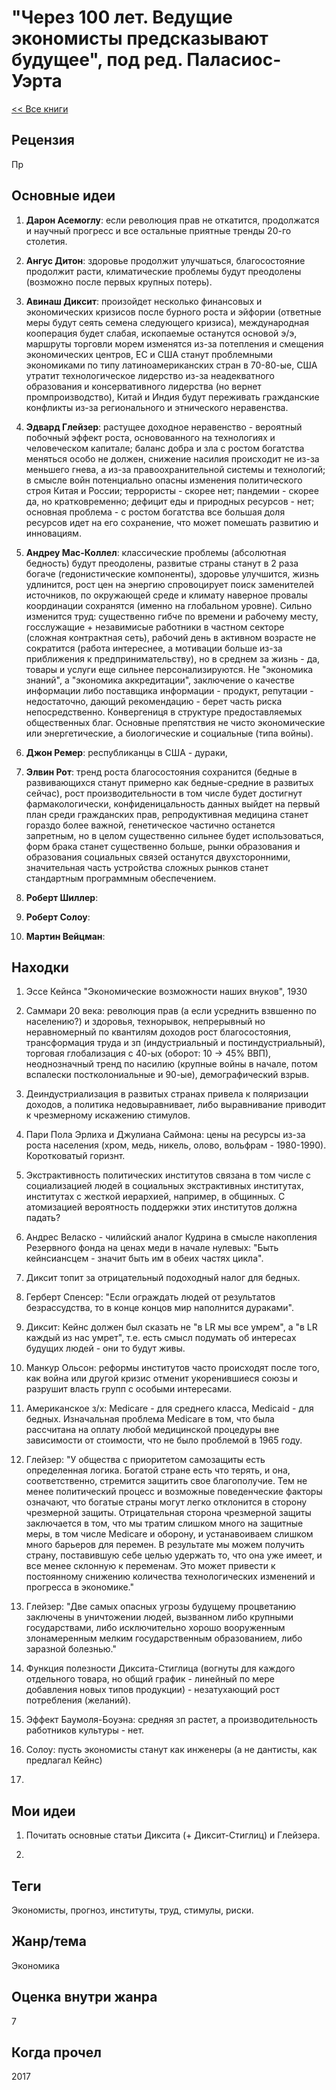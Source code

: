# "Через 100 лет. Ведущие экономисты предсказывают будущее", под ред. Паласиос-Уэрта

[<< Все книги](../README.md)

## Рецензия

Пр


## Основные идеи

1. **Дарон Асемоглу**: если революция прав не откатится, продолжатся и научный прогресс и все остальные приятные тренды 20-го столетия.

2. **Ангус Дитон**: здоровье продолжит улучшаться, благосостояние продолжит расти, климатические проблемы будут преодолены (возможно после первых крупных потерь).

3. **Авинаш Диксит**: произойдет несколько финансовых и экономических кризисов после бурного роста и эйфории (ответные меры будут сеять семена следующего кризиса), международная кооперация будет слабая, ископаемые останутся основой э/э, маршруты торговли морем изменятся из-за потепления и смещения экономических центров, ЕС и США станут проблемными экономиками по типу латиноамериканских стран в 70-80-ые, США утратит технологическое лидерство из-за неадекватного образования и консервативного лидерства (но вернет промпроизводство), Китай и Индия будут переживать гражданские конфликты из-за регионального и этнического неравенства.
 
4. **Эдвард Глейзер**: растущее доходное неравенство - вероятный побочный эффект роста, основованного на технологиях и человеческом капитале; баланс добра и зла с ростом богатства меняться особо не должен, снижение насилия происходит не из-за меньшего гнева, а из-за правоохранительной системы и технологий; в смысле войн потенциально опасны изменения политического строя Китая и России; террористы - скорее нет; пандемии - скорее да, но кратковременно; дефицит еды и природных ресурсов - нет; основная проблема - с ростом богатства все большая доля ресурсов идет на его сохранение, что может помешать развитию и инновациям.

5. **Андреу Мас-Коллел**: классические проблемы (абсолютная бедность) будут преодолены, развитые страны станут в 2 раза богаче (гедонистические компоненты), здоровье улучшится, жизнь удлинится, рост цен на энергию спровоцирует поиск заменителей источников, по окружающей среде и климату наверное провалы координации сохранятся (именно на глобальном уровне). Сильно изменится труд: существенно гибче по времени и рабочему месту, госслужащие + незавимисые работники в частном секторе (сложная контрактная сеть), рабочий день в активном возрасте не сократится (работа интереснее, а мотивации больше из-за приближения к предпринимательству), но в среднем за жизнь - да, товары и услуги еще сильнее персонализируются. Не "экономика знаний", а "экономика аккредитации", заключение о качестве информации либо поставщика информации - продукт, репутации - недостаточно, дающий рекомендацию - берет часть риска непосредственно. Конвергениця в структуре предоставляемых общественных благ. Основные препятствия не чисто экономические или энергетические, а биологические и социальные (типа войны).

6. **Джон Ремер**: республиканцы в США - дураки, 

7. **Элвин Рот**: тренд роста благосостояния сохранится (бедные в развивающихся станут примерно как бедные-средние в развитых сейчас), рост производительности в том числе будет достигнут фармакологически, конфиденицальность данных выйдет на первый план среди гражданских прав, репродуктивная медицина станет гораздо более важной, генетическое частично останется запретным, но в целом существенно сильнее будет использоваться, форм брака станет существенно больше, рынки образования и образования социальных связей останутся двухсторонними, значительная часть устройства сложных рынков станет стандартным программным обеспечением.

8. **Роберт Шиллер**: 

9. **Роберт Солоу**: 

10. **Мартин Вейцман**: 


## Находки

1. Эссе Кейнса "Экономические возможности наших внуков", 1930

2. Саммари 20 века: революция прав (а если усреднить взвшенно по населению?) и здоровья, технорывок, непрерывный но неравномерный по квантилям доходов рост благосостояния, трансформация труда и зп (индустриальный и постиндустриальный), торговая глобализация с 40-ых (оборот: 10 -> 45% ВВП), неоднозначный тренд по насилию (крупные войны в начале, потом вспалески постколониальные и 90-ые), демографический взрыв.

3. Деиндустриализация в развитых странах привела к поляризации доходов, а политика недовыравнивает, либо выравнивание приводит к чрезмерному искажению стимулов.

4. Пари Пола Эрлиха и Джулиана Саймона: цены на ресурсы из-за роста населения (хром, медь, никель, олово, вольфрам - 1980-1990). Коротковатый горизнт.

5. Экстрактивность политических институтов связана в том числе с социализацией людей в социальных экстрактивных институтах, институтах с жесткой иерархией, например, в общинных. С атомизацией вероятность поддержки этих институтов должна падать?

6. Андрес Веласко - чилийский аналог Кудрина в смысле накопления Резервного фонда на ценах меди в начале нулевых: "Быть кейнсиансцем - значит быть им в обеих частях цикла".

7. Диксит топит за отрицательный подоходный налог для бедных. 

8. Герберт Спенсер: "Если ограждать людей от результатов безрассудства, то в конце концов мир наполнится дураками".

9. Диксит: Кейнс должен был сказать не "в LR мы все умрем", а "в LR каждый из нас умрет", т.е. есть смысл подумать об интересах будущих людей - они то будут живы.

10. Манкур Ольсон: реформы институтов часто происходят после того, как война или другой кризис отменит укоренившиеся союзы и разрушит власть групп с особыми интересами.

11. Американское з/х: Medicare - для среднего класса, Medicaid - для бедных. Изначальная проблема Medicare в том, что была рассчитана на оплату любой медицинской процедуры вне зависимости от стоимости, что не было проблемой в 1965 году.

12. Глейзер: "У общества с приоритетом самозащиты есть определенная логика. Богатой стране есть что терять, и она, соответственно, стремится защитить свое благополучие. Тем не менее политический процесс и возможные поведенческие факторы означают, что богатые страны могут легко отклонится в сторону чрезмерной защиты. Отрицательная сторона чрезмерной защиты заключается в том, что мы тратим слишком много на защитные меры, в том числе Medicare и оборону, и устанавоиваем слишком много барьеров для перемен. В результате мы можем получить страну, поставившую себе целью удержать то, что она уже имеет, и все менее склонную к переменам. Это может привести к постоянному снижению количества технологических изменений и прогресса в экономике."

13. Глейзер: "Две самых опасных угрозы будущему процветанию заключены в уничтожении людей, вызванном либо крупными государствами, либо исключительно хорошо вооруженным злонамеренным мелким государственным образованием, либо заразной болезнью."

14. Функция полезности Диксита-Стиглица (вогнуты для каждого отдельного товара, но общий график - линейный по мере добавления новых типов продукции) - незатухающий рост потребления (желаний).

15. Эффект Баумоля-Боуэна: средняя зп растет, а производительность работников культуры - нет.

16. Солоу: пусть экономисты станут как инженеры (а не дантисты, как предлагал Кейнс)

17. 

## Мои идеи

1. Почитать основные статьи Диксита (+ Диксит-Стиглиц) и Глейзера.

2. 


## Теги

Экономисты, прогноз, институты, труд, стимулы, риски.

## Жанр/тема

Экономика

## Оценка внутри жанра

7

## Когда прочел

2017